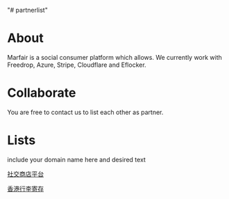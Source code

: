 "# partnerlist" 

# About

Marfair is a social consumer platform which allows. We currently work with Freedrop, Azure, Stripe, Cloudflare and Eflocker.

# Collaborate

You are free to contact us to list each other as partner.

# Lists

include your domain name here and desired text

[社交商店平台](http://www.marfair.com)

[香港行李寄存](http://www.freedrop.com)